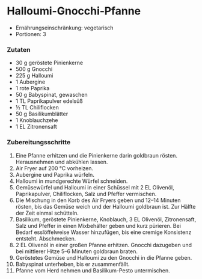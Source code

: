 # Halloumi-Gnocchi‑Pfanne

- Ernährungseinschränkung: vegetarisch
- Portionen: 3

### Zutaten

- 30 g geröstete Pinienkerne
- 500 g Gnocchi
- 225 g Halloumi
- 1 Aubergine
- 1 rote Paprika
- 50 g Babyspinat, gewaschen
- 1 TL Paprikapulver edelsüß
- ½ TL Chiliflocken
- 50 g Basilikumblätter
- 1 Knoblauchzehe
- 1 EL Zitronensaft

### Zubereitungsschritte

1. Eine Pfanne erhitzen und die Pinienkerne darin goldbraun rösten. Herausnehmen und abkühlen lassen.
2. Air Fryer auf 200 °C vorheizen.
3. Aubergine und Paprika würfeln.
4. Halloumi in mundgerechte Würfel schneiden.
5. Gemüsewürfel und Halloumi in einer Schüssel mit 2 EL Olivenöl, Paprikapulver, Chiliflocken, Salz und Pfeffer vermischen.
6. Die Mischung in den Korb des Air Fryers geben und 12–14 Minuten rösten, bis das Gemüse weich und der Halloumi goldbraun ist. Zur Hälfte der Zeit einmal schütteln.
7. Basilikum, geröstete Pinienkerne, Knoblauch, 3 EL Olivenöl, Zitronensaft, Salz und Pfeffer in einen Mixbehälter geben und kurz pürieren. Bei Bedarf esslöffelweise Wasser hinzufügen, bis eine cremige Konsistenz entsteht. Abschmecken.
8. 2 EL Olivenöl in einer großen Pfanne erhitzen. Gnocchi dazugeben und bei mittlerer Hitze 5–6 Minuten goldbraun braten.
9. Geröstetes Gemüse und Halloumi zu den Gnocchi in die Pfanne geben.
10. Babyspinat unterheben, bis er zusammenfällt.
11. Pfanne vom Herd nehmen und Basilikum-Pesto untermischen.